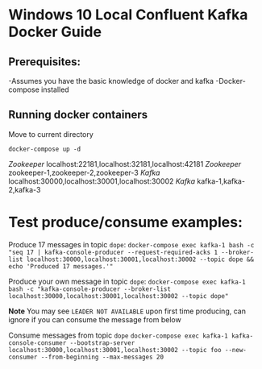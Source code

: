 # Windows 10 Local Confluent Kafka Docker Guide

## Prerequisites:
-Assumes you have the basic knowledge of docker and kafka
-Docker-compose installed

## Running docker containers
Move to current directory

`docker-compose up -d`

*Zookeeper* localhost:22181,localhost:32181,localhost:42181
*Zookeeper* zookeeper-1,zookeeper-2,zookeeper-3
*Kafka* localhost:30000,localhost:30001,localhost:30002
*Kafka* kafka-1,kafka-2,kafka-3

# Test produce/consume examples:

Produce 17 messages in topic `dope`:
`docker-compose exec kafka-1 bash -c "seq 17 | kafka-console-producer --request-required-acks 1 --broker-list localhost:30000,localhost:30001,localhost:30002 --topic dope && echo 'Produced 17 messages.'"`

Produce your own message in topic `dope`:
`docker-compose exec kafka-1 bash -c "kafka-console-producer --broker-list localhost:30000,localhost:30001,localhost:30002 --topic dope"`

**Note** You may see `LEADER NOT AVAILABLE` upon first time producing, can ignore if you can consume the message from below

Consume messages from topic `dope`
`docker-compose exec kafka-1 kafka-console-consumer --bootstrap-server localhost:30000,localhost:30001,localhost:30002 --topic foo --new-consumer --from-beginning --max-messages 20`
